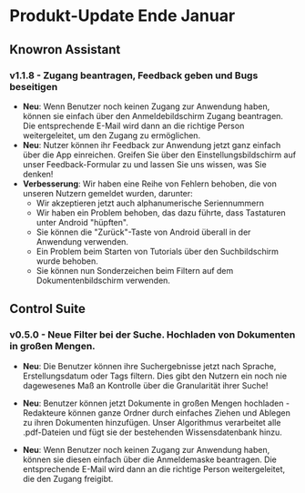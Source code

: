 # Produkt-Update Ende Januar

## Knowron Assistant

### v1.1.8 - Zugang beantragen, Feedback geben und Bugs beseitigen
- **Neu**: Wenn Benutzer noch keinen Zugang zur Anwendung haben, können sie einfach über den Anmeldebildschirm Zugang beantragen. Die entsprechende E-Mail wird dann an die richtige Person weitergeleitet, um den Zugang zu ermöglichen.
- **Neu**: Nutzer können ihr Feedback zur Anwendung jetzt ganz einfach über die App einreichen. Greifen Sie über den Einstellungsbildschirm auf unser Feedback-Formular zu und lassen Sie uns wissen, was Sie denken!
- **Verbesserung**: Wir haben eine Reihe von Fehlern behoben, die von unseren Nutzern gemeldet wurden, darunter: 
    - Wir akzeptieren jetzt auch alphanumerische Seriennummern
    - Wir haben ein Problem behoben, das dazu führte, dass Tastaturen unter Android "hüpften".
    - Sie können die "Zurück"-Taste von Android überall in der Anwendung verwenden.
    - Ein Problem beim Starten von Tutorials über den Suchbildschirm wurde behoben.
    - Sie können nun Sonderzeichen beim Filtern auf dem Dokumentenbildschirm verwenden.

## Control Suite

### v0.5.0 - Neue Filter bei der Suche. Hochladen von Dokumenten in großen Mengen.

- **Neu**: Die Benutzer können ihre Suchergebnisse jetzt nach Sprache, Erstellungsdatum oder Tags filtern. Dies gibt den Nutzern ein noch nie dagewesenes Maß an Kontrolle über die Granularität ihrer Suche!

- **Neu**: Benutzer können jetzt Dokumente in großen Mengen hochladen - Redakteure können ganze Ordner durch einfaches Ziehen und Ablegen zu ihren Dokumenten hinzufügen. Unser Algorithmus verarbeitet alle .pdf-Dateien und fügt sie der bestehenden Wissensdatenbank hinzu.

- **Neu**: Wenn Benutzer noch keinen Zugang zur Anwendung haben, können sie diesen einfach über die Anmeldemaske beantragen. Die entsprechende E-Mail wird dann an die richtige Person weitergeleitet, die den Zugang freigibt.
